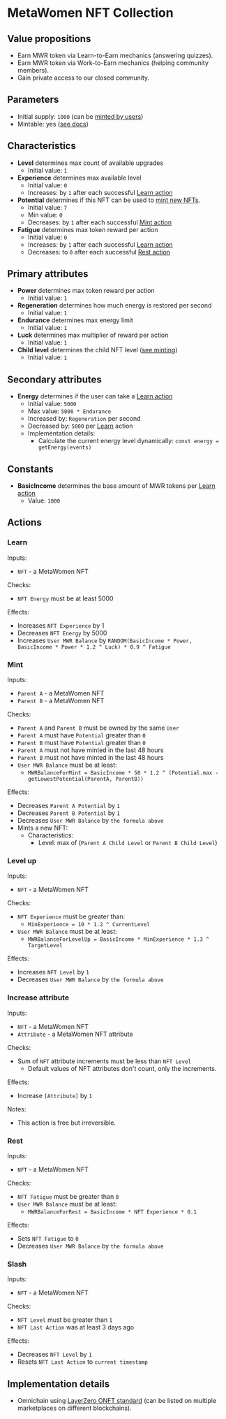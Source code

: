 # MetaWomen NFT Collection

## Value propositions

* Earn MWR token via Learn-to-Earn mechanics (answering quizzes).
* Earn MWR token via Work-to-Earn mechanics (helping community members).
* Gain private access to our closed community.

## Parameters

* Initial supply: `1000` (can be [minted by users](#mint))
* Mintable: yes ([see docs](#mint))

## Characteristics

* **Level** determines max count of available upgrades
  * Initial value: `1`
* **Experience** determines max available level
  * Initial value: `0`
  * Increases: by `1` after each successful [Learn action](#learn)
* **Potential** determines if this NFT can be used to [mint new NFTs](#mint).
  * Initial value: `7`
  * Min value: `0`
  * Decreases: by `1` after each successful [Mint action](#mint)
* **Fatigue** determines max token reward per action
  * Initial value: `0`
  * Increases: by `1` after each successful [Learn action](#learn)
  * Decreases: to `0` after each successful [Rest action](#rest)

## Primary attributes

* **Power** determines max token reward per action
  * Initial value: `1`
* **Regeneration** determines how much energy is restored per second
  * Initial value: `1`
* **Endurance** determines max energy limit
  * Initial value: `1`
* **Luck** determines max multiplier of reward per action
  * Initial value: `1`
* **Child level** determines the child NFT level ([see minting](#mint))
  * Initial value: `1`

## Secondary attributes

* **Energy** determines if the user can take a [Learn action](#learn)
  * Initial value: `5000`
  * Max value: `5000 * Endurance`
  * Increased by: `Regeneration` per second
  * Decreased by: `5000` per [Learn](#learn) action
  * Implementation details:
    * Calculate the current energy level dynamically: `const energy = getEnergy(events)`

<!--
* **Mint energy** determines if the user can take a [Mint action](#mint)
  * Initial value: `172800` (24 hours * 60 minutes * 60 seconds)
  * Max value: `172800`
  * Increased by: `1` per second
  * Decreased by: `172800` per [Mint](#mint) action
  * Implementation details:
    * Calculate the current energy level dynamically: `const mintEnergy = getMintEnergy(events)`
-->

## Constants

* **BasicIncome** determines the base amount of MWR tokens per [Learn action](#learn)
  * Value: `1000`

## Actions

### Learn

Inputs:

* `NFT` - a MetaWomen NFT

Checks:

* `NFT Energy` must be at least 5000

Effects:

* Increases `NFT Experience` by 1
* Decreases `NFT Energy` by 5000
* Increases `User MWR Balance` by `RANDOM(BasicIncome * Power, BasicIncome * Power * 1.2 ^ Luck) * 0.9 ^ Fatigue`

### Mint

Inputs:

* `Parent A` - a MetaWomen NFT
* `Parent B` - a MetaWomen NFT

Checks:

* `Parent A` and `Parent B` must be owned by the same `User`
* `Parent A` must have `Potential` greater than `0`
* `Parent B` must have `Potential` greater than `0`
* `Parent A` must not have minted in the last 48 hours
* `Parent B` must not have minted in the last 48 hours
* `User MWR Balance` must be at least:
  * `MWRBalanceForMint = BasicIncome * 50 * 1.2 ^ (Potential.max - getLowestPotential(ParentA, ParentB))`

Effects:

* Decreases `Parent A Potential` by `1`
* Decreases `Parent B Potential` by `1`
* Decreases `User MWR Balance` by `the formula above`
* Mints a new NFT:
  * Characteristics:
    * Level: max of (`Parent A Child Level` or `Parent B Child Level`)

### Level up

Inputs:

* `NFT` - a MetaWomen NFT

Checks:

* `NFT Experience` must be greater than:
  * `MinExperience = 10 * 1.2 ^ CurrentLevel`
* `User MWR Balance` must be at least:
  * `MWRBalanceForLevelUp = BasicIncome * MinExperience * 1.3 ^ TargetLevel`

Effects:

* Increases `NFT Level` by `1`
* Decreases `User MWR Balance` by `the formula above`

### Increase attribute

Inputs:

* `NFT` - a MetaWomen NFT
* `Attribute` - a MetaWomen NFT attribute

Checks:

* Sum of `NFT` attribute increments must be less than `NFT Level`
  * Default values of NFT attributes don't count, only the increments.

Effects:

* Increase `[Attribute]` by `1`

Notes:

* This action is free but irreversible.

### Rest

Inputs:

* `NFT` - a MetaWomen NFT

Checks:

* `NFT Fatigue` must be greater than `0`
* `User MWR Balance` must be at least:
  * `MWRBalanceForRest = BasicIncome * NFT Experience * 0.1`

Effects:

* Sets `NFT Fatigue` to `0`
* Decreases `User MWR Balance` by `the formula above`

### Slash

Inputs:

* `NFT` - a MetaWomen NFT

Checks:

* `NFT Level` must be greater than `1`
* `NFT Last Action` was at least 3 days ago

Effects:

* Decreases `NFT Level` by `1`
* Resets `NFT Last Action` to `current timestamp`

## Implementation details

* Omnichain using [LayerZero ONFT standard](https://github.com/LayerZero-Labs/solidity-examples/tree/main/contracts/token/onft) (can be listed on multiple marketplaces on different blockchains).
